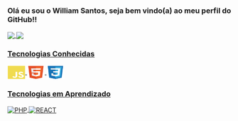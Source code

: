 ### Olá eu sou o William Santos, seja bem vindo(a) ao meu perfil do GitHub!!

<!-- Old version -->
<!--
| <a href="https://github.com/Willsm06"><img align="center" src="https://github-readme-stats.vercel.app/api?username=Willsm06&show_icons=true&layout=compact&theme=transparent&hide_border=true" alt="Willsm06's github stats" /></a>| <a href="https://github.com/Willsm06"><img align="center" src="https://github-readme-stats.vercel.app/api/top-langs/?username=Willsm06&layout=compact&theme=transparent&hide_border=true" /></a> |
| ------------- | ------------- |
-->


<div>
  <a href="https://github.com/Willsm06">
  <img height="180em" align="center" src="https://github-readme-stats-eight-theta.vercel.app/api?username=Willsm06&show_icons=true&theme=trasparent&include_all_commits=true&count_private=true&hide_border=true&&bg_color=0000&text_color=FFFFFF"/>
  <img height="145em" align="center" src="https://github-readme-stats-eight-theta.vercel.app/api/top-langs/?username=Willsm06&layout=compact&langs_count=8&theme=trasparent&hide_border=true&text_color=FFFFFF&bg_color=0000&"/>
<div>

  <div style="display: inline_block">
    <h3>Tecnologias Conhecidas</h3>
    <img align="center" alt="Js" height="30" width="40" src="https://raw.githubusercontent.com/devicons/devicon/master/icons/javascript/javascript-plain.svg">
    <img align="center" alt="HTML" height="30" width="40" src="https://raw.githubusercontent.com/devicons/devicon/master/icons/html5/html5-original.svg">
    <img align="center" alt="CSS" height="30" width="40" src="https://raw.githubusercontent.com/devicons/devicon/master/icons/css3/css3-original.svg">
  </div>
  
   <div style="display: inline_block">
    <h3>Tecnologias em Aprendizado</h3>
    <img align="center" alt="PHP" height="50" src="https://cdn.jsdelivr.net/gh/devicons/devicon/icons/php/php-original.svg">
    <img align="center" alt="REACT" height="30" src="https://cdn.jsdelivr.net/gh/devicons/devicon/icons/react/react-original.svg">
  </div>

 
